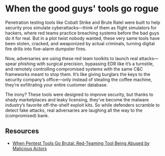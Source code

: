 # When the good guys' tools go rogue

Penetration testing tools like Cobalt Strike and Brute Ratel were built to help security pros simulate cyberattacks—think of them as flight simulators for hackers, where red teams practice breaching systems before the bad guys do it for real. But in a plot twist nobody wanted, these very same tools have been stolen, cracked, and weaponized by actual criminals, turning digital fire drills into five-alarm dumpster fires.

Now, adversaries are using these red team toolkits to launch real attacks—spear phishing with surgical precision, bypassing EDR like it’s a turnstile, and remotely controlling compromised systems with the same C&C frameworks meant to stop them. It’s like giving burglars the keys to the security company’s office—only instead of stealing the coffee machine, they’re exfiltrating your entire customer database.

The irony? These tools were designed to improve security, but thanks to shady marketplaces and leaky licensing, they’ve become the malware industry’s favorite off-the-shelf exploit kits. So while defenders scramble to detect fake attacks, real adversaries are laughing all the way to the (compromised) bank.

## Resources

* [When Pentest Tools Go Brutal: Red-Teaming Tool Being Abused by Malicious Actors](https://unit42.paloaltonetworks.com/brute-ratel-c4-tool/)
